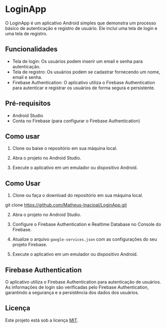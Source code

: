 # LoginApp

O LoginApp é um aplicativo Android simples que demonstra um processo básico de autenticação e registro de usuário. Ele inclui uma tela de login e uma tela de registro.

## Funcionalidades

- Tela de login: Os usuários podem inserir um email e senha para autenticação.
- Tela de registro: Os usuários podem se cadastrar fornecendo um nome, email e senha.
- Firebase Authentication: O aplicativo utiliza o Firebase Authentication para autenticar e registrar os usuários de forma segura e persistente.


## Pré-requisitos

- Android Studio
- Conta no Firebase (para configurar o Firebase Authentication)

## Como usar

1. Clone ou baixe o repositório em sua máquina local.

2. Abra o projeto no Android Studio.

3. Execute o aplicativo em um emulador ou dispositivo Android.

## Como Usar

1. Clone ou faça o download do repositório em sua máquina local.

git clone https://github.com/Matheus-Inacioal/LoginApp.git

2. Abra o projeto no Android Studio.

3. Configure o Firebase Authentication e Realtime Database no Console do Firebase.

4. Atualize o arquivo `google-services.json` com as configurações do seu projeto Firebase.

5. Execute o aplicativo em um emulador ou dispositivo Android.

## Firebase Authentication

O aplicativo utiliza o Firebase Authentication para autenticação de usuários. As informações de login são verificadas pelo Firebase Authentication, garantindo a segurança e a persistência dos dados dos usuários.

## Licença

Este projeto está sob a licença [MIT](LICENSE).




